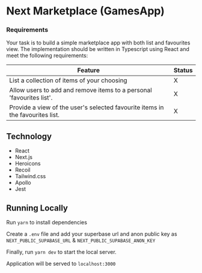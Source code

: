 # Next Marketplace (GamesApp)

### Requirements

Your task is to build a simple marketplace app with both list and favourites view. The
implementation should be written in Typescript using React and meet the following
requirements:

| **Feature**                                                                   | **Status** |
| ----------------------------------------------------------------------------- | ---------- |
| List a collection of items of your choosing                                   | X          |
| Allow users to add and remove items to a personal 'favourites list'.          | X          |
| Provide a view of the user's selected favourite items in the favourites list. | X          |

## Technology

- React
- Next.js
- Heroicons
- Recoil
- Tailwind.css
- Apollo
- Jest

## Running Locally

Run `yarn` to install dependencies 

Create a `.env` file and add your superbase url and anon public key as `NEXT_PUBLIC_SUPABASE_URL` & `NEXT_PUBLIC_SUPABASE_ANON_KEY`

Finally, run `yarn dev` to start the local server.

Application will be served to `localhost:3000`
